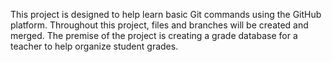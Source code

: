 This project is designed to help learn basic Git commands using the GitHub platform. 
Throughout this project, files and branches will be created and merged.
The premise of the project is creating a grade database for a teacher to help organize student grades.
